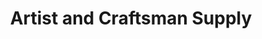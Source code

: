 ---
title: "Artist and Craftsman Supply"
url: /portland/artist-and-craftsman-supply/
shop: craft
---